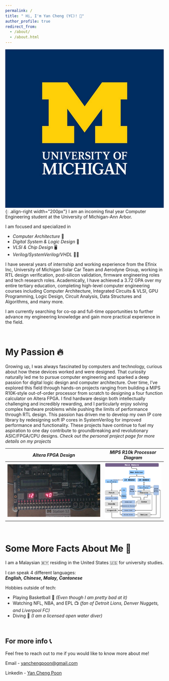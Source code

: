 ```yaml
---
permalink: /
title: " Hi, I'm Yan Cheng (YC)! 👋"
author_profile: true
redirect_from: 
  - /about/
  - /about.html
---
```


![Michigan](/images/michigan.jpg){: .align-right width="200px"}
I am an incoming final year Computer Engineering student at the University of Michigan-Ann Arbor. 

I am focused and specialized in 
- *Computer Architecture* 📲
- *Digital System & Logic Design* 🧠
- *VLSI & Chip Design* 🖥️
- *Verilog/SystemVerilog/VHDL* 🧑‍💻

I have several years of internship and working experience from the Efinix Inc, University of Michigan Solar Car Team and Aerodyne Group, working in RTL design verification, post-silicon validation, firmware engineering roles and tech research roles. Academically, I have achieved a 3.72 GPA over my entire tertiary education, completing high-level computer engineering courses including Computer Architecture, Integrated Circuits & VLSI, GPU Programming, Logic Design, Circuit Analysis, Data Structures and Algorithms, and many more.

I am currently searching for co-op and full-time opportunities to further advance my engineering knowledge and gain more practical experience in the field.

&nbsp;
&nbsp;

My Passion 🔥
======

Growing up, I was always fascinated by computers and technology, curious about how these devices worked and were designed. That curiosity naturally led me to pursue computer engineering and sparked a deep passion for digital logic design and computer architecture. Over time, I’ve explored this field through hands-on projects ranging from building a MIPS R10K-style out-of-order processor from scratch to designing a four function calculator on Altera FPGA. I find hardware design both intellectually challenging and incredibly rewarding, and I particularly enjoy solving complex hardware problems while pushing the limits of performance through RTL design. This passion has driven me to develop my own IP core library by redesigning soft IP cores in SystemVerilog for improved performance and functionality. These projects have continue to fuel my aspiration to one day contribute to groundbreaking and revolutionary ASIC/FPGA/CPU designs. *Check out the personal project page for more details on my projects*

| ***Altera FPGA Design*** | ***MIPS R10k Processor Diagram*** |
|:-----------------------:|:-----------------------:|
|  ![fpga](/images/270fpga.png) |  ![mips](/images/470diagram.png) |

&nbsp;
&nbsp;

Some More Facts About Me 🚀
======

I am a Malaysian 🇲🇾 residing in the United States 🇺🇸 for university studies.

I can speak 4 different languages:  
***English, Chinese, Malay, Cantonese***

Hobbies outside of tech:
- Playing Basketball 🏀 *(Even though I am pretty bad at it)*
- Watching NFL, NBA, and EPL 📺 *(fan of Detroit Lions, Denver Nuggets, and Liverpool FC)*
- Diving 🤿 *(I am a licensed open water diver)*


&nbsp;
&nbsp;

For more info 📞
------
Feel free to reach out to me if you would like to know more about me!

Email - [yanchengpoon@gmail.com](mailto:yanchengpoon@gmail.com)

Linkedin - [Yan Cheng Poon](https://www.linkedin.com/in/yan-cheng-poon/)
